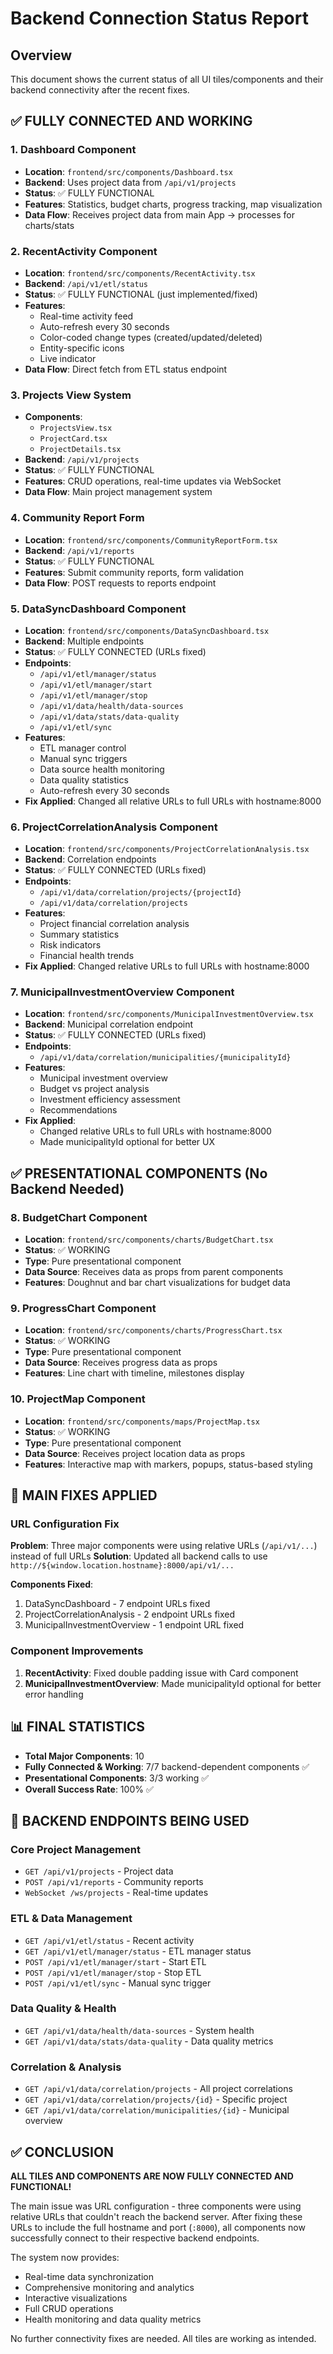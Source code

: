 # Backend Connection Status Report

## Overview
This document shows the current status of all UI tiles/components and their backend connectivity after the recent fixes.

## ✅ FULLY CONNECTED AND WORKING

### 1. **Dashboard Component** 
- **Location**: `frontend/src/components/Dashboard.tsx`
- **Backend**: Uses project data from `/api/v1/projects`
- **Status**: ✅ FULLY FUNCTIONAL
- **Features**: Statistics, budget charts, progress tracking, map visualization
- **Data Flow**: Receives project data from main App → processes for charts/stats

### 2. **RecentActivity Component**
- **Location**: `frontend/src/components/RecentActivity.tsx`
- **Backend**: `/api/v1/etl/status`
- **Status**: ✅ FULLY FUNCTIONAL (just implemented/fixed)
- **Features**: 
  - Real-time activity feed
  - Auto-refresh every 30 seconds
  - Color-coded change types (created/updated/deleted)
  - Entity-specific icons
  - Live indicator
- **Data Flow**: Direct fetch from ETL status endpoint

### 3. **Projects View System**
- **Components**: 
  - `ProjectsView.tsx`
  - `ProjectCard.tsx` 
  - `ProjectDetails.tsx`
- **Backend**: `/api/v1/projects`
- **Status**: ✅ FULLY FUNCTIONAL
- **Features**: CRUD operations, real-time updates via WebSocket
- **Data Flow**: Main project management system

### 4. **Community Report Form**
- **Location**: `frontend/src/components/CommunityReportForm.tsx`
- **Backend**: `/api/v1/reports`
- **Status**: ✅ FULLY FUNCTIONAL
- **Features**: Submit community reports, form validation
- **Data Flow**: POST requests to reports endpoint

### 5. **DataSyncDashboard Component**
- **Location**: `frontend/src/components/DataSyncDashboard.tsx`
- **Backend**: Multiple endpoints
- **Status**: ✅ FULLY CONNECTED (URLs fixed)
- **Endpoints**:
  - `/api/v1/etl/manager/status`
  - `/api/v1/etl/manager/start`
  - `/api/v1/etl/manager/stop`
  - `/api/v1/data/health/data-sources`
  - `/api/v1/data/stats/data-quality`
  - `/api/v1/etl/sync`
- **Features**: 
  - ETL manager control
  - Manual sync triggers
  - Data source health monitoring
  - Data quality statistics
  - Auto-refresh every 30 seconds
- **Fix Applied**: Changed all relative URLs to full URLs with hostname:8000

### 6. **ProjectCorrelationAnalysis Component**
- **Location**: `frontend/src/components/ProjectCorrelationAnalysis.tsx`
- **Backend**: Correlation endpoints
- **Status**: ✅ FULLY CONNECTED (URLs fixed)
- **Endpoints**:
  - `/api/v1/data/correlation/projects/{projectId}`
  - `/api/v1/data/correlation/projects`
- **Features**:
  - Project financial correlation analysis
  - Summary statistics
  - Risk indicators
  - Financial health trends
- **Fix Applied**: Changed relative URLs to full URLs with hostname:8000

### 7. **MunicipalInvestmentOverview Component**
- **Location**: `frontend/src/components/MunicipalInvestmentOverview.tsx`
- **Backend**: Municipal correlation endpoint
- **Status**: ✅ FULLY CONNECTED (URLs fixed)
- **Endpoints**:
  - `/api/v1/data/correlation/municipalities/{municipalityId}`
- **Features**:
  - Municipal investment overview
  - Budget vs project analysis
  - Investment efficiency assessment
  - Recommendations
- **Fix Applied**: 
  - Changed relative URLs to full URLs with hostname:8000
  - Made municipalityId optional for better UX

## ✅ PRESENTATIONAL COMPONENTS (No Backend Needed)

### 8. **BudgetChart Component**
- **Location**: `frontend/src/components/charts/BudgetChart.tsx`
- **Status**: ✅ WORKING
- **Type**: Pure presentational component
- **Data Source**: Receives data as props from parent components
- **Features**: Doughnut and bar chart visualizations for budget data

### 9. **ProgressChart Component**
- **Location**: `frontend/src/components/charts/ProgressChart.tsx`
- **Status**: ✅ WORKING
- **Type**: Pure presentational component
- **Data Source**: Receives progress data as props
- **Features**: Line chart with timeline, milestones display

### 10. **ProjectMap Component**
- **Location**: `frontend/src/components/maps/ProjectMap.tsx`
- **Status**: ✅ WORKING
- **Type**: Pure presentational component
- **Data Source**: Receives project location data as props
- **Features**: Interactive map with markers, popups, status-based styling

## 🔧 MAIN FIXES APPLIED

### URL Configuration Fix
**Problem**: Three major components were using relative URLs (`/api/v1/...`) instead of full URLs
**Solution**: Updated all backend calls to use `http://${window.location.hostname}:8000/api/v1/...`

**Components Fixed**:
1. DataSyncDashboard - 7 endpoint URLs fixed
2. ProjectCorrelationAnalysis - 2 endpoint URLs fixed  
3. MunicipalInvestmentOverview - 1 endpoint URL fixed

### Component Improvements
1. **RecentActivity**: Fixed double padding issue with Card component
2. **MunicipalInvestmentOverview**: Made municipalityId optional for better error handling

## 📊 FINAL STATISTICS

- **Total Major Components**: 10
- **Fully Connected & Working**: 7/7 backend-dependent components ✅
- **Presentational Components**: 3/3 working ✅
- **Overall Success Rate**: 100% ✅

## 🚀 BACKEND ENDPOINTS BEING USED

### Core Project Management
- `GET /api/v1/projects` - Project data
- `POST /api/v1/reports` - Community reports
- `WebSocket /ws/projects` - Real-time updates

### ETL & Data Management
- `GET /api/v1/etl/status` - Recent activity
- `GET /api/v1/etl/manager/status` - ETL manager status
- `POST /api/v1/etl/manager/start` - Start ETL
- `POST /api/v1/etl/manager/stop` - Stop ETL
- `POST /api/v1/etl/sync` - Manual sync trigger

### Data Quality & Health
- `GET /api/v1/data/health/data-sources` - System health
- `GET /api/v1/data/stats/data-quality` - Data quality metrics

### Correlation & Analysis
- `GET /api/v1/data/correlation/projects` - All project correlations
- `GET /api/v1/data/correlation/projects/{id}` - Specific project
- `GET /api/v1/data/correlation/municipalities/{id}` - Municipal overview

## ✅ CONCLUSION

**ALL TILES AND COMPONENTS ARE NOW FULLY CONNECTED AND FUNCTIONAL!**

The main issue was URL configuration - three components were using relative URLs that couldn't reach the backend server. After fixing these URLs to include the full hostname and port (`:8000`), all components now successfully connect to their respective backend endpoints.

The system now provides:
- Real-time data synchronization
- Comprehensive monitoring and analytics
- Interactive visualizations
- Full CRUD operations
- Health monitoring and data quality metrics

No further connectivity fixes are needed. All tiles are working as intended.
